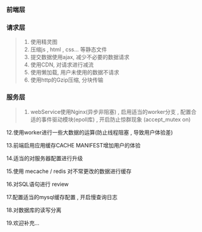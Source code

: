 ### 前端层

### 请求层
> 1. 使用精灵图
> 2. 压缩js , html , css... 等静态文件
> 3. 提交数据使用ajax, 减少不必要的数据请求
> 4. 使用CDN, 对请求进行减流
> 5. 使用懒加载, 用户未使用的数据不请求
> 6. 使用http的Gzip压缩, 分块传输


### 服务层
> 1. webService使用Nginx(异步非阻塞) , 启用适当的worker分支 , 配置合适的事件驱动模块(epoll库) , 开启防止惊群现象 (accept_mutex on)

12.使用worker进行一些大数据的运算(防止线程阻塞 , 导致用户体验差)

13.前端启用应用缓存CACHE MANIFEST增加用户的体验

14.适当的对服务器配置进行升级

15.使用 mecache / redis 对不常更改的数据进行缓存

16.对SQL语句进行 review

17.配置适当的mysql缓存配置 , 开启慢查询日志

18.对数据库的读写分离

19.欢迎补充...